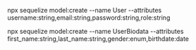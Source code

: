 npx sequelize model:create --name User --attributes username:string,email:string,password:string,role:string

npx sequelize model:create --name UserBiodata --attributes first_name:string,last_name:string,gender:enum,birthdate:date
